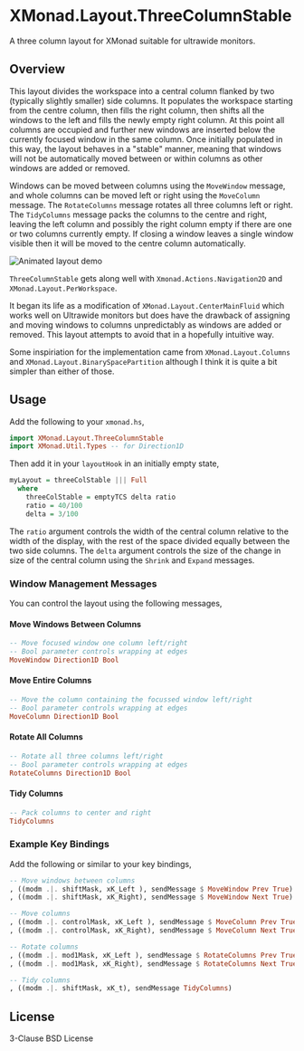 # XMonad.Layout.ThreeColumnStable

A three column layout for XMonad suitable for ultrawide monitors.

## Overview

This layout divides the workspace into a central column flanked by two
(typically slightly smaller) side columns. It populates the workspace starting
from the centre column, then fills the right column, then shifts all the
windows to the left and fills the newly empty right column. At this point all
columns are occupied and further new windows are inserted below the currently
focused window in the same column. Once initially populated in this way, the
layout behaves in a "stable" manner, meaning that windows will not be
automatically moved between or within columns as other windows are added or
removed.

Windows can be moved between columns using the `MoveWindow` message, and whole
columns can be moved left or right using the `MoveColumn` message. The
`RotateColumns` message rotates all three columns left or right. The
`TidyColumns` message packs the columns to the centre and right, leaving the
left column and possibly the right column empty if there are one or two columns
currently empty. If closing a window leaves a single window visible then it
will be moved to the centre column automatically.

![Animated layout demo](demo/tcs.apng "Animated layout demo")

`ThreeColumnStable` gets along well with `Xmonad.Actions.Navigation2D` and
`XMonad.Layout.PerWorkspace`.

It began its life as a modification of `XMonad.Layout.CenterMainFluid` which
works well on Ultrawide monitors but does have the drawback of assigning and
moving windows to columns unpredictably as windows are added or removed. This
layout attempts to avoid that in a hopefully intuitive way.

Some inspiriation for the implementation came from `XMonad.Layout.Columns` and
`XMonad.Layout.BinarySpacePartition` although I think it is quite a bit simpler
than either of those.

## Usage

Add the following to your `xmonad.hs`,

```haskell
import XMonad.Layout.ThreeColumnStable
import XMonad.Util.Types -- for Direction1D
```

Then add it in your `layoutHook` in an initially empty state,

```haskell
myLayout = threeColStable ||| Full
  where
    threeColStable = emptyTCS delta ratio
    ratio = 40/100
    delta = 3/100
```

The `ratio` argument controls the width of the central column relative to the
width of the display, with the rest of the space divided equally between the
two side columns. The `delta` argument controls the size of the change in size
of the central column using the `Shrink` and `Expand` messages.

### Window Management Messages

You can control the layout using the following messages,

#### Move Windows Between Columns
```haskell
-- Move focused window one column left/right
-- Bool parameter controls wrapping at edges
MoveWindow Direction1D Bool
```

#### Move Entire Columns
```haskell
-- Move the column containing the focussed window left/right
-- Bool parameter controls wrapping at edges
MoveColumn Direction1D Bool
```

#### Rotate All Columns
```haskell
-- Rotate all three columns left/right
-- Bool parameter controls wrapping at edges
RotateColumns Direction1D Bool
```

#### Tidy Columns
```haskell
-- Pack columns to center and right
TidyColumns
```

### Example Key Bindings

Add the following or similar to your key bindings,

```haskell
-- Move windows between columns
, ((modm .|. shiftMask, xK_Left ), sendMessage $ MoveWindow Prev True)
, ((modm .|. shiftMask, xK_Right), sendMessage $ MoveWindow Next True)

-- Move columns
, ((modm .|. controlMask, xK_Left ), sendMessage $ MoveColumn Prev True)
, ((modm .|. controlMask, xK_Right), sendMessage $ MoveColumn Next True)

-- Rotate columns
, ((modm .|. mod1Mask, xK_Left ), sendMessage $ RotateColumns Prev True)
, ((modm .|. mod1Mask, xK_Right), sendMessage $ RotateColumns Next True)

-- Tidy columns
, ((modm .|. shiftMask, xK_t), sendMessage TidyColumns)
```

## License

3-Clause BSD License
